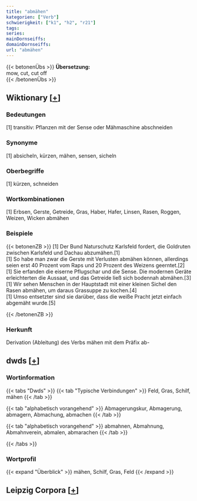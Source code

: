```yaml
---
title: "abmähen"
kategorien: ["Verb"]
schwierigkeit: ["k1", "h2", "r21"]
tags:
series:
mainDornseiffs:
domainDornseiffs:
url: "abmähen"
---
```


{{< betonenÜbs >}}
**Übersetzung:**  
mow, cut, cut off  
{{< /betonenÜbs >}}

## Wiktionary [[+](https://de.wiktionary.org/wiki/abmähen)]

### Bedeutungen
[1] transitiv: Pflanzen mit der Sense oder Mähmaschine abschneiden  

### Synonyme
[1] absicheln, kürzen, mähen, sensen, sicheln  

### Oberbegriffe
[1] kürzen, schneiden  

### Wortkombinationen
[1] Erbsen, Gerste, Getreide, Gras, Haber, Hafer, Linsen, Rasen, Roggen, Weizen, Wicken abmähen  

### Beispiele
{{< betonenZB >}}
[1] Der Bund Naturschutz Karlsfeld fordert, die Goldruten zwischen Karlsfeld und Dachau abzumähen.[1]  
[1] So habe man zwar die Gerste mit Verlusten abmähen können, allerdings seien erst 40 Prozent vom Raps und 20 Prozent des Weizens geerntet.[2]  
[1] Sie erfanden die eiserne Pflugschar und die Sense. Die modernen Geräte erleichterten die Aussaat, und das Getreide ließ sich bodennah abmähen.[3]  
[1] Wir sehen Menschen in der Hauptstadt mit einer kleinen Sichel den Rasen abmähen, um daraus Grassuppe zu kochen.[4]  
[1] Umso entsetzter sind sie darüber, dass die weiße Pracht jetzt einfach abgemäht wurde.[5]  

{{< /betonenZB >}}
### Herkunft
Derivation (Ableitung) des Verbs mähen mit dem Präfix ab-  



## dwds [[+](https://www.dwds.de/wb/abmähen)]

### Wortinformation
{{< tabs "Dwds" >}}
{{< tab "Typische Verbindungen" >}}
Feld, Gras, Schilf, mähen
{{< /tab >}}

{{< tab "alphabetisch vorangehend" >}}
Abmagerungskur, Abmagerung, abmagern, Abmachung, abmachen
{{< /tab >}}

{{< tab "alphabetisch vorangehend" >}}
abmahnen, Abmahnung, Abmahnverein, abmalen, abmarachen
{{< /tab >}}

{{< /tabs >}}

### Wortprofil
{{< expand "Überblick" >}} mähen, Schilf, Gras, Feld {{< /expand >}}

## Leipzig Corpora [[+](https://corpora.uni-leipzig.de/en/res?word=abmähen&corpusId=deu_newscrawl-public_2018)]

